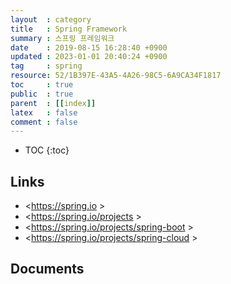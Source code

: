 ```yaml
---
layout  : category
title   : Spring Framework
summary : 스프링 프레임워크
date    : 2019-08-15 16:28:40 +0900
updated : 2023-01-01 20:40:24 +0900
tag     : spring
resource: 52/1B397E-43A5-4A26-98C5-6A9CA34F1817
toc     : true
public  : true
parent  : [[index]]
latex   : false
comment : false
---
```

* TOC
{:toc}

## Links

- <https://spring.io >
- <https://spring.io/projects >
- <https://spring.io/projects/spring-boot >
- <https://spring.io/projects/spring-cloud >

## Documents
